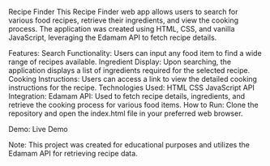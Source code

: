 Recipe Finder
This Recipe Finder web app allows users to search for various food recipes, retrieve their ingredients, and view the cooking process. The application was created using HTML, CSS, and vanilla JavaScript, leveraging the Edamam API to fetch recipe details.

Features:
Search Functionality: Users can input any food item to find a wide range of recipes available.
Ingredient Display: Upon searching, the application displays a list of ingredients required for the selected recipe.
Cooking Instructions: Users can access a link to view the detailed cooking instructions for the recipe.
Technologies Used:
HTML
CSS
JavaScript
API Integration:
Edamam API: Used to fetch recipe details, ingredients, and retrieve the cooking process for various food items.
How to Run:
Clone the repository and open the index.html file in your preferred web browser.

Demo: Live Demo <!-- Replace with your live demo link -->

Note: This project was created for educational purposes and utilizes the Edamam API for retrieving recipe data.
